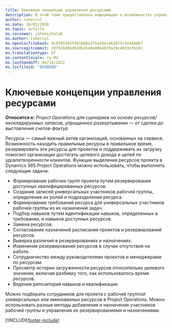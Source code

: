 ```yaml
---
title: Ключевые концепции управления ресурсами
description: В этой теме предоставлена информация о возможностях управления ресурсами в Microsoft Dynamics Project Operations.
author: ruhercul
ms.date: 10/01/2020
ms.topic: article
ms.reviewer: johnmichalak
ms.author: ruhercul
ms.openlocfilehash: dc9505543f461bb0e275a4dec462675c5e3848b7
ms.sourcegitcommit: c0792bd65d92db25e0e8864879a19c4b93efb10c
ms.translationtype: HT
ms.contentlocale: ru-RU
ms.lasthandoff: 04/14/2022
ms.locfileid: "8588568"
---
```

# <a name="resource-management-key-concepts"></a>Ключевые концепции управления ресурсами

_**Относится к:** Project Operations для сценариев на основе ресурсов/нескладируемых запасов, упрощенное развертывание — от сделки до выставления счетов-фактур_

Ресурсы — самый важный актив организаций, основанных на сервисе. Возможность находить правильные ресурсы в правильное время, резервировать эти ресурсы для проектов и поддерживать их загрузку помогает организации достигать целевого дохода и целей по удовлетворенности клиентов. Функции выделения ресурсов проекта в Dynamics 365 Project Operations можно использовать, чтобы выполнить следующие задачи:

- Формирование рабочих групп проекта путем резервирования доступных квалифицированных ресурсов.
- Создание записей универсальных участников рабочей группы, определение их ролей и подразделения ресурса.
- Формирование требований ресурса для универсальных участников рабочей группы из их назначений задач.
- Подбор навыков путем идентификации навыков, определенных в требовании, и навыков доступных ресурсов.
- Замена ресурсов.
- Согласование назначений расписания проектов и резервирований ресурсов.
- Выверка различий в резервированиях и назначениях.
- Изменение резервирований ресурсов в случае отсутствия на работе.
- Сотрудничество между руководителями проектов и менеджерами по ресурсам.
- Просмотр истории загруженности ресурсов относительно целевого значения, включая разбивку того, как использовалось время ресурсов.
- Ведение репозитория навыков и квалификации.


Можно подбирать сотрудников для проекта с рабочей группой универсальных или именованных ресурсов в Project Operations. Можно использовать разные методы добавления и назначения участников рабочей группы и управления их резервированиями и назначениями. 


[!INCLUDE[footer-include](../includes/footer-banner.md)]